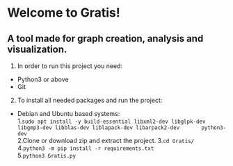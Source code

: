 # Welcome to Gratis!

## A tool made for graph creation, analysis and visualization.


1. In order to run this project you need:
 * Python3 or above
 * Git

2. To install all needed packages and run the project:
 - Debian and Ubuntu based systems:  
  1.`sudo apt install -y build-essential libxml2-dev libglpk-dev libgmp3-dev libblas-dev liblapack-dev libarpack2-dev       python3-dev`  
  2.Clone or download zip and extract the project. 
  3.`cd Gratis/`  
  4.`python3 -m pip install -r requirements.txt`  
  5.`python3 Gratis.py`
